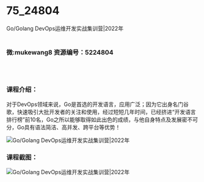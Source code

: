 # 75_24804
Go/Golang DevOps运维开发实战集训营|2022年
<br/></br>
<h3>微:mukewang8 资源编号：5224804</h3>
<br/></br>
<h3>课程介绍：</h3>
<p>对于<a title="查看与 DevOps 相关的文章" target="_blank">DevOps</a>领域来说，Go是首选的开发语言，应用广泛；因为它出身名门谷歌，快速吸引大批开发者的关注和使用，经过短短几年时间，已经挤进“开发语言排行榜”前10名，Go之所以能够取得如此出色的成绩，与他自身特点及发展密不可分，Go具有语法简洁、高并发、跨平台等优势！</p>
<p><img src="https://www.ko996.com/wp-content/uploads/img/2022/06/1-73-300x174.png" alt="Go/Golang DevOps运维开发实战集训营|2022年"></p>
<div class="info-desc">
<h3>课程截图：</h3>
<p><img src="https://www.ko996.com/wp-content/uploads/img/2022/06/2-66.png" alt="Go/Golang DevOps运维开发实战集训营|2022年"></p>


			
</div>
